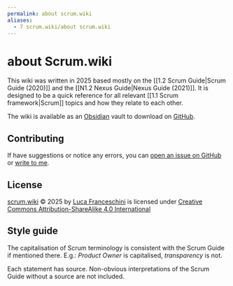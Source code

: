 ```yaml
---
permalink: about scrum.wiki
aliases:
  - 7 scrum.wiki/about scrum.wiki
---
```

# about Scrum.wiki

This wiki was written in 2025 based mostly on the [[1.2 Scrum Guide|Scrum Guide (2020)]] and the [[N1.2 Nexus Guide|Nexus Guide (2021)]]. It is designed to be a quick reference for all relevant [[1.1 Scrum framework|Scrum]] topics and how they relate to each other.

The wiki is available as an [Obsidian](https://obsidian.md/)  vault to download on [GitHub](https://github.com/lucafrance/scrum.wiki-vault).
## Contributing
If have suggestions or notice any errors, you can [open an issue on GitHub](https://github.com/lucafrance/scrum.wiki-vault/issues) or [write to me](https://lucaf.eu/contact).
## License
<a href="https://scrum.wiki">scrum.wiki</a> © 2025 by <a href="https://lucaf.eu/">Luca Franceschini</a> is licensed under <a href="https://creativecommons.org/licenses/by-sa/4.0/">Creative Commons Attribution-ShareAlike 4.0 International</a><img src="https://mirrors.creativecommons.org/presskit/icons/cc.svg" alt="" style="max-width: 1em;max-height:1em;margin-left: .2em;"><img src="https://mirrors.creativecommons.org/presskit/icons/by.svg" alt="" style="max-width: 1em;max-height:1em;margin-left: .2em;"><img src="https://mirrors.creativecommons.org/presskit/icons/sa.svg" alt="" style="max-width: 1em;max-height:1em;margin-left: .2em;">
## Style guide
The capitalisation of Scrum terminology is consistent with the Scrum Guide if mentioned there. E.g.: *Product Owner* is capitalised, *transparency* is not.

Each statement has source. Non-obvious interpretations of the Scrum Guide without a source are not included.

